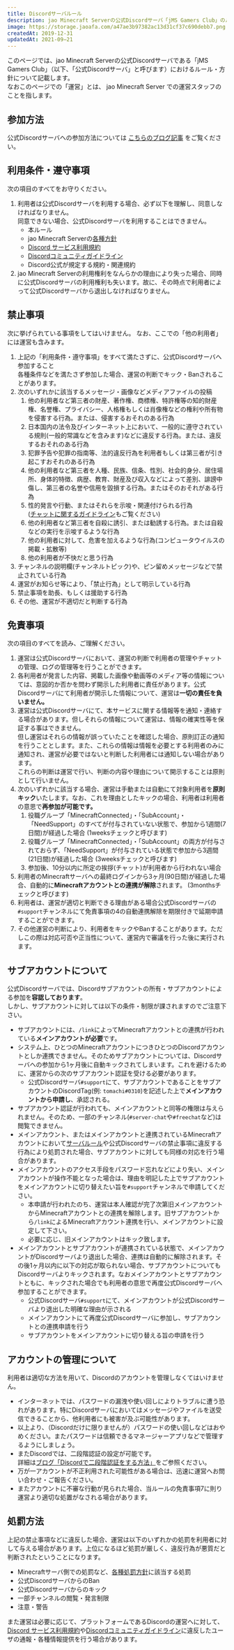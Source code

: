 ```yaml
---
title: Discordサーバルール
description: jao Minecraft Serverの公式Discordサーバ「jMS Gamers Club」のルール・方針を記載します。
image: https://storage.jaoafa.com/a47ae3b97382ac13d31cf37c690debb7.png
createdAt: 2019-12-31
updatedAt: 2021-09−21
---
```


このページでは、jao Minecraft Serverの公式Discordサーバである「jMS Gamers Club」（以下、「公式Discordサーバ」と呼びます）におけるルール・方針について記載します。  
なおこのページでの「運営」とは、 jao Minecraft Server での運営スタッフのことを指します。

## 参加方法

公式Discordサーバへの参加方法については [こちらのブログ記事](/blog/join-discord) をご覧ください。

## 利用条件・遵守事項

次の項目のすべてをお守りください。

1. 利用者は公式Discordサーバを利用する場合、必ず以下を理解し、同意しなければなりません。  
   同意できない場合、公式Discordサーバを利用することはできません。
   - 本ルール
   - jao Minecraft Serverの[各種方針](/server/policies)
   - [Discord サービス利用規約](https://discord.com/terms)
   - [Discordコミュニティガイドライン](https://discord.com/guidelines)
   - Discord公式が規定する規約・関連規約
2. jao Minecraft Serverの利用権利をなんらかの理由により失った場合、同時に公式Discordサーバの利用権利も失います。故に、その時点で利用者によって公式Discordサーバから退出しなければなりません。

## 禁止事項

次に挙げられている事項をしてはいけません。
なお、ここでの「他の利用者」には運営も含みます。

1. 上記の「利用条件・遵守事項」をすべて満たさずに、公式Discordサーバへ参加すること  
   各種条件などを満たさず参加した場合、運営の判断でキック・Banされることがあります。
2. 次のいずれかに該当するメッセージ・画像などメディアファイルの投稿
   1. 他の利用者など第三者の財産、著作権、商標権、特許権等の知的財産権、名誉権、プライバシー、人格権もしくは肖像権などの権利や所有物を侵害する行為。または、侵害するおそれのある行為
   2. 日本国内の法令及びインターネット上において、一般的に遵守されている規則(一般的常識などを含みます)などに違反する行為。または、違反するおそれのある行為
   3. 犯罪予告や犯罪の指南等、法的違反行為を利用者もしくは第三者が引き起こすおそれのある行為
   4. 他の利用者など第三者を人種、民族、信条、性別、社会的身分、居住場所、身体的特徴、病歴、教育、財産及び収入などによって差別、誹謗中傷し、第三者の名誉や信用を毀損する行為。またはそのおそれがある行為
   5. 性的発言や行動、またはそれらを示唆・関連付けられる行為  
      ([チャットに関するガイドライン](/server/guidelines/communications)もご覧ください)
   6. 他の利用者など第三者を自殺に誘引、または勧誘する行為。または自殺などの実行を示唆するような行為
   7. 他の利用者に対して、危害を加えるような行為(コンピュータウイルスの掲載・拡散等)
   8. 他の利用者が不快だと思う行為
3. チャンネルの説明欄(チャンネルトピック)や、ピン留めメッセージなどで禁止されている行為
4. 運営がお知らせ等により、「禁止行為」として明示している行為
5. 禁止事項を助長、もしくは援助する行為
6. その他、運営が不適切だと判断する行為

## 免責事項

次の項目のすべてを読み、ご理解ください。

1. 運営は公式Discordサーバにおいて、運営の判断で利用者の管理やチャットの管理、ログの管理等を行うことができます。
2. 各利用者が発言した内容、掲載した画像や動画等のメディア等の情報については、意図的か否かを問わず開示した利用者に責任があります。公式Discordサーバにて利用者が開示した情報について、運営は**一切の責任を負いません。**
3. 運営は公式Discordサーバにて、本サービスに関する情報等を通知・連絡する場合があります。但しそれらの情報について運営は、情報の確実性等を保証する事はできません。  
   但し運営はそれらの情報が誤っていたことを確認した場合、原則訂正の通知を行うこととします。また、これらの情報は情報を必要とする利用者のみに通知され、運営が必要ではないと判断した利用者には通知しない場合があります。  
   これらの判断は運営で行い、判断の内容や理由について開示することは原則として行いません。
4. 次のいずれかに該当する場合、運営は手動または自動にて対象利用者を**原則キック**いたします。なお、これを理由としたキックの場合、利用者は利用者の意思で**再参加が可能です。**
   1. 役職グループ「MinecraftConnected」・「SubAccount」・「NeedSupport」のすべてが付与されていない状態で、参加から1週間(7日間)が経過した場合 (1weeksチェックと呼びます)
   2. 役職グループ「MinecraftConnected」・「SubAccount」の両方が付与されておらず、「NeedSupport」が付与されている状態で参加から3週間(21日間)が経過した場合 (3weeksチェックと呼びます)
   3. 参加後、10分以内に所定の挨拶(チャット)が利用者から行われない場合
5. 利用者のMinecraftサーバへの最終ログインから3ヶ月(90日間)が経過した場合、自動的に**Minecraftアカウントとの連携が解除**されます。 (3monthsチェックと呼びます)
6. 利用者は、運営が適切と判断できる理由がある場合公式Discordサーバの`#support`チャンネルにて免責事項の4の自動連携解除を期限付きで延期申請することができます。
7. その他運営の判断により、利用者をキックやBanすることがあります。ただしこの際は対応可否や正当性について、運営内で審議を行った後に実行されます。

## サブアカウントについて

公式Discordサーバでは、Discordサブアカウントの所有・サブアカウントによる参加を**容認しております**。  
しかし、サブアカウントに対しては以下の条件・制限が課されますのでご注意下さい。

- サブアカウントには、`/link`によってMinecraftアカウントとの連携が行われている**メインアカウントが必要**です。
- システム上、ひとつのMinecraftアカウントにつきひとつのDiscordアカウントとしか連携できません。そのためサブアカウントについては、Discordサーバへの参加から1ヶ月後に自動キックされてしまいます。これを避けるために、運営からの次のサブアカウント認証を受ける必要があります。
  - 公式Discordサーバ`#support`にて、サブアカウントであることをサブアカウントのDiscordTag(例: `tomachi#0310`)を記述した上で**メインアカウントから申請し**、承認される。
- サブアカウント認証が行われても、メインアカウントと同等の権限は与えられません。そのため、一部のチャンネル(`#server-chat`や`#freechat`など)は閲覧できません。
- メインアカウント、またはメインアカウントと連携されているMinecraftアカウントにおいて[サーバルール](/server/rules)や公式Discordサーバの禁止事項に違反する行為により処罰された場合、サブアカウントに対しても同様の対応を行う場合があります。
- メインアカウントのアクセス手段をパスワード忘れなどにより失い、メインアカウントが操作不能となった場合は、理由を明記した上でサブアカウントをメインアカウントに切り替えたい旨を`#support`チャンネルで申請してください。
  - 本申請が行われたのち、運営は本人確認が完了次第旧メインアカウントからMinecraftアカウントとの連携を解除します。旧サブアカウントから`/link`によるMinecraftアカウント連携を行い、メインアカウントに設定して下さい。
  - 必要に応じ、旧メインアカウントはキック致します。
- メインアカウントとサブアカウントが連携されている状態で、メインアカウントがDiscordサーバより退出した場合、連携は自動的に解除されます。その後1ヶ月以内に以下の対応が取られない場合、サブアカウントについてもDiscordサーバよりキックされます。なおメインアカウントとサブアカウントともに、キックされた場合でも利用者の意思で再度公式Discordサーバへ参加することができます。
  - 公式Discordサーバ`#support`にて、メインアカウントが公式Discordサーバより退出した明確な理由が示される
  - メインアカウントにて再度公式Discordサーバに参加し、サブアカウントとの連携申請を行う
  - サブアカウントをメインアカウントに切り替える旨の申請を行う  

## アカウントの管理について

利用者は適切な方法を用いて、Discordのアカウントを管理しなくてはいけません。  

- インターネットでは、パスワードの漏洩や使い回しによりトラブルに遭う恐れがあります。特にDiscordサーバにおいてはメッセージやファイルを送受信できることから、他利用者にも被害が及ぶ可能性があります。
- 以上より、（Discordだけに限りませんが）パスワードの使い回しなどはおやめください。またパスワードは信頼できるマネージャーアプリなどで管理するようにしましょう。
- またDiscordでは、二段階認証の設定が可能です。  
   詳細は[ブログ「Discordで二段階認証をする方法」](/blog/discord-two-factor)をご参照ください。
- 万が一アカウントが不正利用された可能性がある場合は、迅速に運営へお問い合わせ・ご報告ください。
- またアカウントに不審な行動が見られた場合、当ルールの免責事項7に則り運営より適切な処置がなされる場合があります。

## 処罰方法

上記の禁止事項などに違反した場合、運営は以下のいずれかの処罰を利用者に対して与える場合があります。上位になるほど処罰が厳しく、違反行為が悪質だと判断されたということになります。

- Minecraftサーバ側での処罰など、[各種処罰方針](/server/policies/bans)に該当する処罰
- 公式DiscordサーバからのBan
- 公式Discordサーバからのキック
- 一部チャンネルの閲覧・発言制限
- 注意・警告

また運営は必要に応じて、プラットフォームであるDiscordの運営へに対して、[Discord サービス利用規約](https://discord.com/terms)や[Discordコミュニティガイドライン](https://discord.com/guidelines)に違反したユーザの通報・各種情報提供を行う場合があります。
